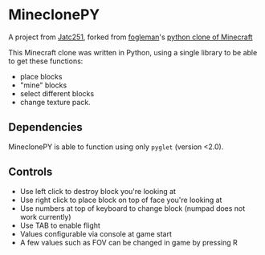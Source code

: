 # MineclonePY
A project from [Jatc251](https://jatc251.com), forked from [fogleman](https://github.com/fogleman/)'s [python clone of Minecraft](https://github.com/fogleman/Minecraft/)

This Minecraft clone was written in Python, using a single library to be able to get these functions:
- place blocks
- "mine" blocks
- select different blocks
- change texture pack.

## Dependencies
MineclonePY is able to function using only `pyglet` (version <2.0).

## Controls
- Use left click to destroy block you're looking at
- Use right click to place block on top of face you're looking at
- Use numbers at top of keyboard to change block (numpad does not work currently)
- Use TAB to enable flight
- Values configurable via console at game start
- A few values such as FOV can be changed in game by pressing R
